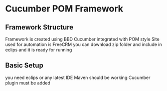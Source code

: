 # Cucumber POM Framework 
## Framework Structure 
<p> Framework is created using BBD Cucumber integrated with POM style 
Site used for automation is FreeCRM 
you can download zip folder and include in eclips and it is ready for running</p>

## Basic Setup
you need eclips or any latest IDE
Maven should be working 
Cucumber plugin must be added 
